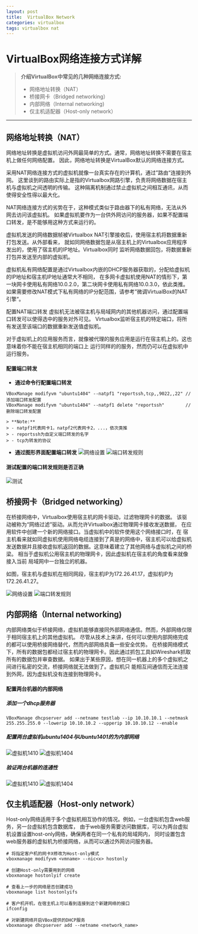 ```yaml
---
layout: post
title:  VirtualBox Network
categories: virtualbox
tags: virtualbox nat
---
```


VirtualBox网络连接方式详解
========================

> **介绍VirtualBox中常见的几种网络连接方式:**
> - 网络地址转换（NAT）
> - 桥接网卡（Bridged networking）
> - 内部网络（Internal networking)
> - 仅主机适配器（Host-only network）

----------

网络地址转换（NAT）
----------------

网络地址转换是虚拟机访问外网最简单的方式。通常，网络地址转换不需要在宿主机上做任何网络配置。
因此，网络地址转换是VirtualBox默认的网络连接方式。

采用NAT网络连接方式的虚拟机就像一台真实存在的计算机，通过”路由“连接到外网。
这里谈到的路由实际上是指的Virtualbox网路引擎，负责将网络数据在宿主机与虚拟机之间透明的传输。
这种隔离机制通过禁止虚拟机之间相互通讯，从而使得安全性得以最大化。

NAT网络连接方式的劣势在于，这种模式类似于路由器下的私有网络，无法从外网去访问该虚拟机。
如果虚拟机要作为一台供外网访问的服务器，如果不配置端口转发，是不能够用这种方式来运行的。

虚拟机发送的网络数据帧被Virtualbox NAT引擎接收后，使用宿主机将数据重新打包发送。从外部看来，
就如同网络数据包是从宿主机上的Virtualbox应用程序发出的，使用了宿主机的IP地址。Virtualbox同时
监听网络数据回包，将数据重新打包并发送至内部的虚拟机。

虚拟机私有网络配置是通过Virtualbox内嵌的DHCP服务器获取的，分配给虚拟机的IP地址和宿主机IP地址通常大不相同，
在多网卡虚拟机使用NAT的情形下，第一块网卡使用私有网络10.0.2.0，第二块网卡使用私有网络10.0.3.0，依此类推。
如果需要修改NAT模式下私有网络的IP分配范围，请参考”微调VirtualBox的NAT引擎“。

配置NAT端口转发
虚拟机无法被宿主机与局域网内的其他机器访问，通过配置端口转发可以使得选中的服务对外可见。
Virtualbox监听宿主机的特定端口，将所有发送至该端口的数据重新发送值虚拟机。

对于虚拟机上的应用服务而言，就像被代理的服务应用是运行在宿主机上的。这也意味着你不能在宿主机相同的端口上
运行同样的的服务，然而仍可以在虚拟机中运行服务。

#### 配置端口转发

- **通过命令行配置端口转发**
```
VBoxManage modifyvm "ubuntu1404" --natpf1 "reportssh,tcp,,9022,,22" //添加端口转发配置
VBoxManage modifyvm "ubuntu1404" --natpf1 delete "reportssh"        //删除端口转发配置
```

    > **Note:**
    > - natpf1代表网卡1，natpf2代表网卡2，...，依次类推
    > - reportssh为自定义端口转发的名字
    > - tcp为转发的协议

- **通过图形界面配置端口转发**
![网络设置][2]
![端口转发规则][1]

#### 测试配置的端口转发规则是否正确
![测试][3]

桥接网卡（Bridged networking）
---------------------------

在桥接网络中，Virtualbox使用宿主机的网卡驱动，过滤物理网卡的数据。
该驱动被称为“网络过滤”驱动。从而允许Virtualbox通过物理网卡接收发送数据，
在应用软件中创建一个新的网络接口。当虚拟机中的软件使用这个网络接口时，在
宿主机看来就如同虚拟机使用网络电缆连接到了真是的网络中，宿主机可以给虚拟机
发送数据并且接收虚拟机返回的数据。这意味着建立了其他网络与虚拟机之间的桥梁。
相当于虚拟机公用宿主机的物理网卡，因此虚拟机在宿主机的角度看来就像接入当前
局域网中一台独立的机器。

如图，宿主机与虚拟机在相同网段，宿主机IP为172.26.41.17，虚拟机IP为172.26.41.27。

![网络设置][4]
![端口转发规则][5]

内部网络（Internal networking)
-----------------------------

内部网络类似于桥接网络，虚拟机能够直接同外部网络通信。然而，外部网络仅限于相同宿主机上的其他虚拟机。
尽管从技术上来讲，任何可以使用内部网络完成的都可以使用桥接网络替代，然而内部网络具备一些安全优势。
在桥接网络模式下，所有的数据包都经过宿主机的物理网卡。因此通过抓包工具如Wireshark抓取所有的数据包并审查数据。
如果出于某些原因，想在同一机器上的多个虚拟机之间进行私密的交流，桥接网络就无法做到了。虚拟机只
能相互间通信而无法连接到外网，因为虚拟机没有连接到物理网卡。

#### 配置两台机器的内部网络

##### 添加一个dhcp服务器

```
VBoxManage dhcpserver add --netname testlab --ip 10.10.10.1 --netmask 255.255.255.0 --lowerip 10.10.10.2 --upperip 10.10.10.12 --enable
```

##### 配置两台虚拟机ubuntu1404与Ubuntu1401的为内部网络

![虚拟机1410][6]
![虚拟机1404][7]

##### 验证两台机器的连通性

![虚拟机1410][8]
![虚拟机1404][9]


仅主机适配器（Host-only network）
------------------------------

Host-only网络适用于多个虚拟机相互协作的情况。例如，一台虚拟机包含web服务，另一台虚拟机包含数据库，
由于web服务需要访问数据库，可以为两台虚拟机设置设置host-only网络，确保两者在同一个私有的局域网内，
同时设置包含web服务器的虚拟机为桥接网络，从而可以通过外网访问服务器。
```
# 将指定客户机的网卡X修改为Host-only模式
vboxmanage modifyvm <vmname> --nic<x> hostonly

# 创建Host-only需要用到的网络
vboxmanage hostonlyif create

# 查看上一步的网络是否创建成功
vboxmanage list hostonlyifs

# 客户机开机，在宿主机上可以看到连接到这个新建网络的接口
ifconfig

# 对新建网络开启VBox提供的DHCP服务
vboxmanage dhcpserver add --netname <network_name>

```

[1]:http://7xr4ey.com1.z0.glb.clouddn.com/20160222112239.jpg
[2]:http://7xr4ey.com1.z0.glb.clouddn.com/20160222111947.jpg
[3]:http://7xr4ey.com1.z0.glb.clouddn.com/20160222114406.jpg
[4]:http://7xr4ey.com1.z0.glb.clouddn.com/20160223094900.jpg
[5]:http://7xr4ey.com1.z0.glb.clouddn.com/20160222131255.jpg
[6]:http://7xr4ey.com1.z0.glb.clouddn.com/20160223103008.jpg
[7]:http://7xr4ey.com1.z0.glb.clouddn.com/20160223103114.jpg
[8]:http://7xr4ey.com1.z0.glb.clouddn.com/20160223104547.jpg
[9]:http://7xr4ey.com1.z0.glb.clouddn.com/20160223104713.jpg
